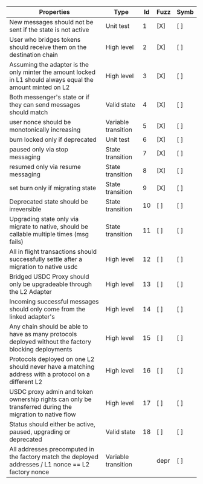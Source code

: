 | Properties                                                                                                  | Type                | Id  | Fuzz | Symb |
| ----------------------------------------------------------------------------------------------------------- | ------------------- | --- | ---- | ---- |
| New messages should not be sent if the state is not active                                                  | Unit test           | 1   | [X]  | [ ]  |
| User who bridges tokens should receive them on the destination chain                                        | High level          | 2   | [X]  | [ ]  |
| Assuming the adapter is the only minter the amount locked in L1 should always equal the amount minted on L2 | High level          | 3   | [X]  | [ ]  |
| Both messenger's state or if they can send messages should match                                            | Valid state         | 4   | [X]  | [ ]  |
| user nonce should be monotonically increasing                                                               | Variable transition | 5   | [X]  | [ ]  |
| burn locked only if deprecated                                                                              | Unit test           | 6   | [X]  | [ ]  |
| paused only via stop messaging                                                                              | State transition    | 7   | [X]  | [ ]  |
| resumed only via resume messaging                                                                           | State transition    | 8   | [X]  | [ ]  |
| set burn only if migrating state                                                                            | State transition    | 9   | [X]  | [ ]  |
| Deprecated state should be irreversible                                                                     | State transition    | 10  | [ ]  | [ ]  |
| Upgrading state only via migrate to native, should be callable multiple times (msg fails)                   | State transition    | 11  | [ ]  | [ ]  |
| All in flight transactions should successfully settle after a migration to native usdc                      | High level          | 12  | [ ]  | [ ]  |
| Bridged USDC Proxy should only be upgradeable through the L2 Adapter                                        | High level          | 13  | [ ]  | [ ]  |
| Incoming successful messages should only come from the linked adapter's                                     | High level          | 14  | [ ]  | [ ]  |
| Any chain should be able to have as many protocols deployed without the factory blocking deployments        | High level          | 15  | [ ]  | [ ]  |
| Protocols deployed on one L2 should never have a matching address with a protocol on a different L2         | High level          | 16  | [ ]  | [ ]  |
| USDC proxy admin and token ownership rights can only be transferred during the migration to native flow     | High level          | 17  | [ ]  | [ ]  |
| Status should either be active, paused, upgrading or deprecated                                             | Valid state         | 18  | [ ]  | [ ]  |
| All addresses precomputed in the factory match the deployed addresses / L1 nonce == L2 factory nonce        | Variable transition |     | depr | [ ]  |